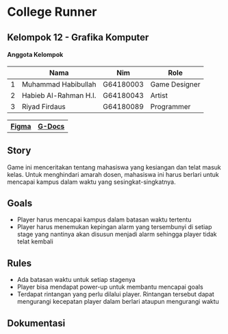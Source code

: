# College Runner
## Kelompok 12 - Grafika Komputer
#### Anggota Kelompok
<table>
    <thead>
        <tr>
            <th></th>
            <th>Nama</th>
            <th>Nim</th>
            <th>Role</th>
        </tr>
    </thead>
    <tbody>
      <tr>
            <td>1</td>
            <td>Muhammad Habibullah</td>
            <td>G64180003</td>
            <td>Game Designer</td>
      </tr>
      <tr>
            <td>2</td>
            <td>Habieb Al-Rahman H.I.</td>
            <td>G64180043</td>
            <td>Artist</td>
      </tr>
      <tr>
            <td>3</td>
            <td>Riyad Firdaus</td>
            <td>G64180089</td>
            <td>Programmer</td>
      </tr>
  </tbody>
</table>
<table>
    <th><a href="figma.com/file/eK1XkQREKoXvFXsXKZScuc/College-Runner?node-id=5%3A6171">Figma</a></th>
    <th><a href="docs.google.com/document/d/1UUofKxUKvyo7B6_ImynttXJLDn2afAJcMqCUppZRljo/edit1">G-Docs</a></th>
</table>

## Story
Game ini menceritakan tentang mahasiswa yang kesiangan dan telat masuk kelas. Untuk menghindari amarah dosen, mahasiswa ini harus berlari untuk mencapai kampus dalam waktu yang sesingkat-singkatnya. 

## Goals
- Player harus mencapai kampus dalam batasan waktu tertentu
- Player harus menemukan kepingan alarm yang tersembunyi di setiap stage yang nantinya akan disusun menjadi alarm sehingga player tidak telat kembali

## Rules
- Ada batasan waktu untuk setiap stagenya
- Player bisa mendapat power-up untuk membantu mencapai goals
- Terdapat rintangan yang perlu dilalui player. Rintangan tersebut dapat mengurangi kecepatan player dalam berlari ataupun mengurangi waktu

## Dokumentasi

